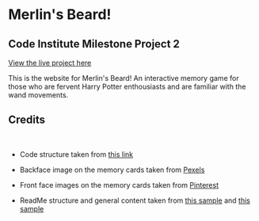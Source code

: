 # __Merlin's Beard!__

## Code Institute Milestone Project 2

<a href = "" rel="nofollow"> View the live project here</a>

This is the website for Merlin's Beard! An interactive memory game for those who are fervent Harry Potter enthousiasts and are familiar with the wand movements.





## Credits

<br>

* Code structure taken from [this link](https://www.youtube.com/watch?v=ZniVgo8U7ek  "code structure credits") 

* Backface image on the memory cards taken from [Pexels](https://www.pexels.com/photo/light-nature-bird-night-7978823/ "backface image credits")

* Front face images on the memory cards taken from [Pinterest](https://nl.pinterest.com/pin/824792119237101317/ "front face image credits")

* ReadMe structure and general content taken from [this sample](https://github.com/Code-Institute-Solutions/SampleREADME#user-experience-ux "readme1 credits") and [this sample](https://github.com/Code-Institute-Solutions/readme-template "readme2 credits")
